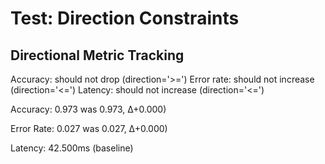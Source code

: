 # Test: Direction Constraints


## Directional Metric Tracking

Accuracy: should not drop (direction='>=')
Error rate: should not increase (direction='<=')
Latency: should not increase (direction='<=')

Accuracy: 0.973 was 0.973, Δ+0.000)

Error Rate: 0.027 was 0.027, Δ+0.000)

Latency: 42.500ms (baseline)
